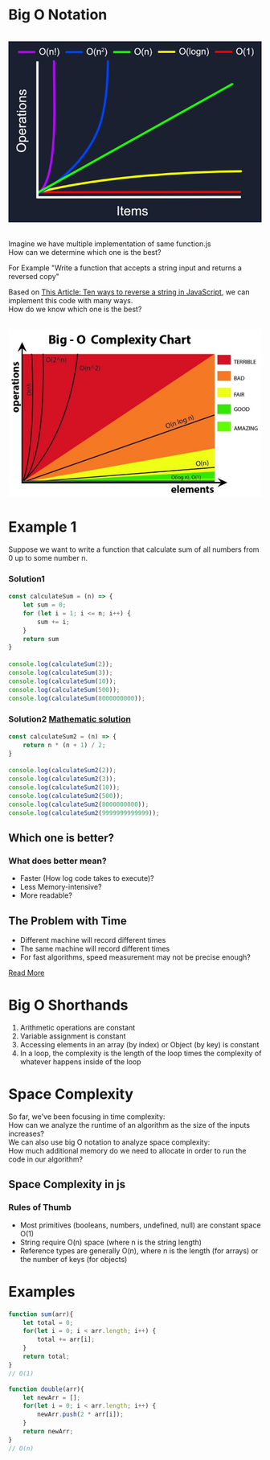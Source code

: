 # Big O Notation

<br>
<img src="images/o-complexity.png" />
<br>
<br>

Imagine we have multiple implementation of same function.js
<br>
How can we determine which one is the best?

For Example "Write a function that accepts a string input and returns a reversed copy"

Based on [This Article: Ten ways to reverse a string in JavaScript](https://eddmann.com/posts/ten-ways-to-reverse-a-string-in-javascript/), we can implement this code with many ways.
<br>
How do we know which one is the best?

<br>
<img src="images/BIG-o.jpeg" />
<br>

# Example 1
Suppose we want to write a function that calculate sum of all numbers from 0 up to some number n.

### Solution1
```JavaScript
const calculateSum = (n) => {
    let sum = 0;
    for (let i = 1; i <= n; i++) {
        sum += i;
    }
    return sum
}

console.log(calculateSum(2));
console.log(calculateSum(3));
console.log(calculateSum(10));
console.log(calculateSum(500));
console.log(calculateSum(8000000000));
```

### Solution2 [Mathematic solution](https://www.wikihow.com/Find-the-Sum-of-an-Arithmetic-Sequence)
```JavaScript
const calculateSum2 = (n) => {
    return n * (n + 1) / 2;
}

console.log(calculateSum2(2));
console.log(calculateSum2(3));
console.log(calculateSum2(10));
console.log(calculateSum2(500));
console.log(calculateSum2(8000000000));
console.log(calculateSum2(9999999999999));
```

## Which one is better?
### What does better mean?
<ul>
    <li>
        Faster (How log code takes to execute)?
    </li>
    <li>
        Less Memory-intensive?
    </li>
    <li>
        More readable?
    </li>
</ul>

## The Problem with Time

<ul>
    <li>
        Different machine will record different times
    </li>
    <li>
        The same machine will record different times
    </li>
    <li>
        For fast algorithms, speed measurement may not be precise enough? 
    </li>
</ul>

[Read More](https://www.freecodecamp.org/news/big-o-notation-why-it-matters-and-why-it-doesnt-1674cfa8a23c/)


# Big O Shorthands

<ol>
    <li>
        Arithmetic operations are constant
    </li>
    <li>
        Variable assignment is constant
    </li>
    <li>
        Accessing elements in an array (by index) or Object (by key) is constant
    </li>
    <li>
        In a loop, the complexity is the length of the loop times the complexity of whatever happens inside of the loop
    </li>
</ol>

 
# Space Complexity

So far, we've been focusing in time complexity:
<br>
How can we analyze the runtime of an algorithm as the size of the inputs increases?
<br>
We can also use big O notation to analyze space complexity: 
<br>
How much additional memory do we need to allocate in order to run the code in our algorithm?



## Space Complexity in js
### Rules of Thumb

<ul>
    <li>
        Most primitives (booleans, numbers, undefined, null) are constant space O(1)
    </li>
    <li>
       String require O(n) space (where n is the string length)
    </li>
    <li>
       Reference types are generally O(n), where n is the length (for arrays) or the number of keys (for objects)
    </li>
</ul>

# Examples

```JavaScript
function sum(arr){
    let total = 0;
    for(let i = 0; i < arr.length; i++) {
        total += arr[i];
    }
    return total;
}
// O(1)
```

```JavaScript
function double(arr){
    let newArr = [];
    for(let i = 0; i < arr.length; i++) {
        newArr.push(2 * arr[i]);
    }
    return newArr;
}
// O(n)
```

